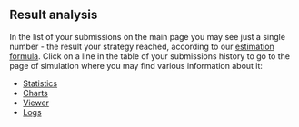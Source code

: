## Result analysis

In the list of your submissions on the main page you may see just a single number - the result your strategy reached, according to our [estimation formula](stats.md#result_formula).
Click on a line in the table of your submissions history to go to the page of simulation where you may find various information about it:

- [Statistics](stats.md)
- [Charts](charts.md)
- [Viewer](viewer.md)
- [Logs](logs.md)
